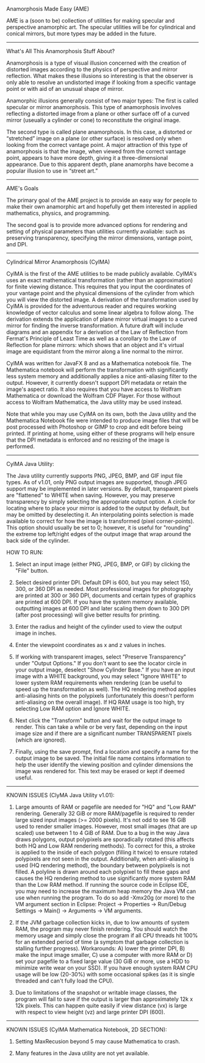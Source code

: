 Anamorphosis Made Easy (AME) 

AME is a (soon to be) collection of utilities for making specular and perspective anamorphic art. The specular utilities will be for cylindrical and conical mirrors, but more types may be added in the future.

-------------------------------------------------------------------------------------------------

What's All This Anamorphosis Stuff About?

Anamorphosis is a type of visual illusion concerned with the creation of distorted images according to the physics of perspective and mirror reflection. What makes these illusions so interesting is that the observer is only able to resolve an undistorted image if looking from a specific vantage point or with aid of an unusual shape of mirror.

Anamorphic illusions generally consist of two major types: The first is called specular or mirror anamorphosis. This type of anamorphosis involves reflecting a distorted image from a plane or other surface off of a curved mirror (useually a cylinder or cone) to reconstitute the original image. 

The second type is called plane anamorphosis. In this case, a distorted or “stretched” image on a plane (or other surface) is resolved only when looking from the correct vantage point. A major attraction of this type of anamorphosis is that the image, when viewed from the correct vantage point, appears to have more depth, giving it a three-dimensional appearance. Due to this apparent depth, plane anamorphs have become a popular illusion to use in “street art.”

-------------------------------------------------------------------------------------------------

AME's Goals

The primary goal of the AME project is to provide an easy way for people to make their own anamorphic art and hopefully get them interested in applied mathematics, physics, and programming.

The second goal is to provide more advanced options for rendering and setting of physical parameters than utilities currently avaliable: such as preserving transparency, specifying the mirror dimensions, vantage point, and DPI.

-------------------------------------------------------------------------------------------------

Cylindrical Mirror Anamorphosis (CylMA)

CylMA is the first of the AME utilities to be made publicly available. CylMA's uses an exact mathematical transformation (rather than an approximation) for finite viewing distance. This requires that you input the coordinates of your vantage point and the physical dimensions of the cylinder from which you will view the distorted image. A derivation of the transformation used by CylMA is provided for the adventurous reader and requires working knowledge of vector calculus and some linear algebra to follow along. The derivation extends the application of plane mirror virtual images to a curved mirror for finding the inverse transformation. A future draft will include diagrams and an appendix for a derivation of the Law of Reflection from Fermat's Principle of Least Time as well as a corollary to the Law of Reflection for plane mirrors: which shows that an object and it's virtual image are equidistant from the mirror along a line normal to the mirror.

CylMA was written for JavaFX 8 and as a Mathematica notebook file. The Mathematica notebook will perform the transformation with significantly less system memory and additionally applies a nice anti-aliasing filter to the output. However, it currently doesn't support DPI metadata or retain the image's aspect ratio. It also requires that you have access to Wolfram Mathematica or download the Wolfram CDF Player. For those without access to Wolfram Mathematica, the Java utility may be used instead.

Note that while you may use CylMA on its own, both the Java utility and the Mathematica Notebook file were intended to produce image files that will be post processed with Photoshop or GIMP to crop and edit before being printed. If printing at home, using either of these programs will help ensure that the DPI metadata is enforced and no resizing of the image is performed.

-------------------------------------------------------------------------------------------------

CylMA Java Utility:

The Java utility currently supports PNG, JPEG, BMP, and GIF input file types. As of v1.01, only PNG output images are supported, though JPEG support may be implemented in later versions. By default, transparent pixels are "flattened" to WHITE when saving. However, you may preserve transparency by simply selecting the appropriate output option. A circle for locating where to place your mirror is added to the output by default, but may be omitted by deselecting it. An interpolating points selection is made available to correct for how the image is transformed (pixel corner-points). This option should usually be set to 0; however, it is useful for "rounding" the extreme top left/right edges of the output image that wrap around the back side of the cylinder.

HOW TO RUN:

1)  Select an input image (either PNG, JPEG, BMP, or GIF) by clicking the "File" button.

2)  Select desired printer DPI. Default DPI is 600, but you may select 150, 300, or 360 DPI as needed. Most professional images for photography are printed at 300 or 360 DPI, documents and certain types of graphics are printed at 600 DPI. If you have the system memory available, outputting images at 600 DPI and later scaling them down to 300 DPI (after post processing) will give better results for printing.
	
3)  Enter the radius and height of the cylinder used to view the output image in inches.
	
4)  Enter the viewpoint coordinates as x and z values in inches.

5) If working with transparent images, select "Preserve Transparency" under "Output Options." If you don't want to see the locator circle in your output image, deselect "Show Cylinder Base." If you have an input image with a WHITE background, you may select "Ignore WHITE" to lower system RAM requirements when rendering (can be useful to speed up the transformation as well). The HQ rendering method applies anti-aliasing hints on the polypixels (unfortunately this doesn't perform anti-aliasing on the overall image). If HQ RAM usage is too high, try selecting Low RAM option and Ignore WHITE.
	
5)  Next click the "Transform" button and wait for the output image to render. This can take a while or be very fast, depending on the input image size and if there are a significant number TRANSPARENT pixels (which are ignored).
	
6)  Finally, using the save prompt, find a location and specify a name for the output image to be saved. The initial file name contains information to help the user identify the viewing position and cylinder dimensions the image was rendered for. This text may be erased or kept if deemed useful.

-------------------------------------------------------------------------------------------------

KNOWN ISSUES (ClyMA Java Utility v1.01):

1)  Large amounts of RAM or pagefile are needed for "HQ" and "Low RAM" rendering. Generally 32 GiB or more RAM/pagefile is required to render large sized input images (>= 2000 pixels). It's not odd to see 16 GiB used to render smaller images. However, most small images (that are up scaled) use between 1 to 4 GiB of RAM. Due to a bug in the way Java draws polygons, output polypixels are sporadically rotated (this affects both HQ and Low RAM rendering methods). To correct for this, a stroke is applied to the inside of each polygon (filling it twice) to ensure rotated polypixels are not seen in the output. Additionally, when anti-aliasing is used (HQ rendering method), the boundary between polypixels is not filled. A polyline is drawn around each polypixel to fill these gaps and causes the HQ rendering method to use significantly more system RAM than the Low RAM method. If running the source code in Eclipse IDE, you may need to increase the maximum	heap memory the Java VM can use when running the program. To	do so add -Xmx20g (or more) to the VM argument section in Eclipse: Project -> Properties -> Run/Debug Settings -> Main() -> Arguments -> VM arguments. 

2)  If the JVM garbage collection kicks in, due to low amounts of system RAM, the program may never finish rendering. You should watch the memory usage and simply close the program if all CPU threads hit 100% for an extended period of time (a symptom that garbage collection is stalling further progress). Workarounds: A) lower the printer DPI, B) make the input image smaller, C) use a computer with more RAM or D) set your pagefile to a fixed large value (30 GiB or more, use a HDD to minimize write wear on your SSD). If you have enough system RAM CPU usage will be low (20-30%) with some occasional spikes (as it is single threaded and can't fully load the CPU).

3)  Due to limitations of the snapshot or writable image classes, the program will fail to save if the output is larger than approximately 12k x 12k pixels. This can happen quite easily if view distance (vx) is large with respect to view height (vz) and large printer DPI (600).

-------------------------------------------------------------------------------------------------

KNOWN ISSUES (CylMA Mathematica Notebook, 2D SECTION):

1)  Setting MaxRecusion beyond 5 may cause Mathematica to crash.

2)  Many features in the Java utility are not yet available.
